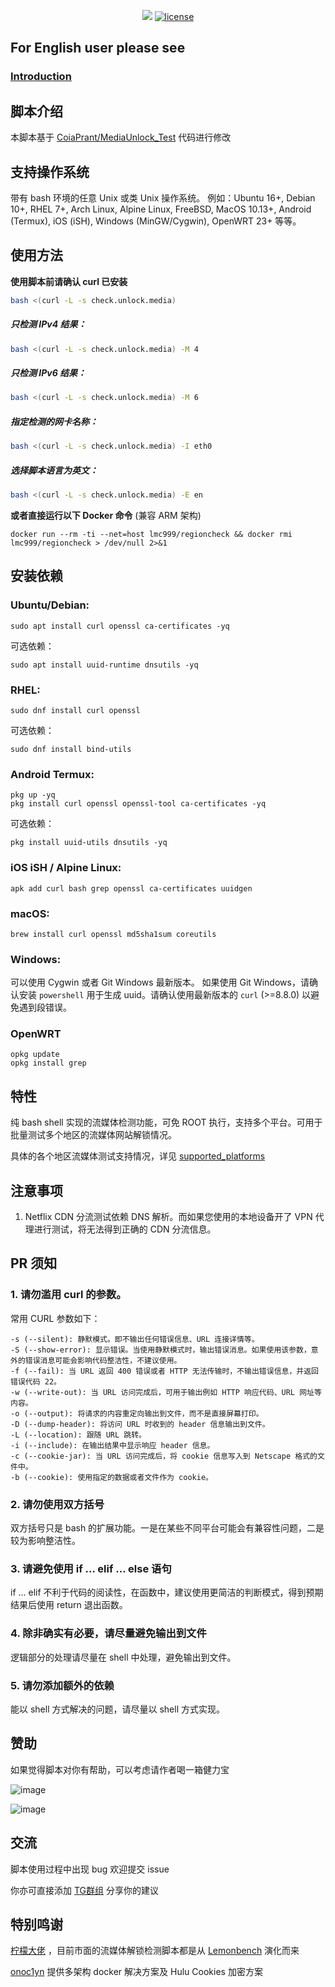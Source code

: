 <p align="center">
<a href="https://hits.seeyoufarm.com"><img src="https://hits.seeyoufarm.com/api/count/incr/badge.svg?url=https%3A%2F%2Fgithub.com%2Flmc999%2FRegionRestrictionCheck&count_bg=%230AC995&title_bg=%23004BF9&icon=&icon_color=%23E7E7E7&title=visitors&edge_flat=false"/></a>
<a href="/LICENSE"><img src="https://img.shields.io/badge/license-GPL-blue.svg" alt="license" /></a>
</p>

## For English user please see
### [Introduction](https://github.com/lmc999/RegionRestrictionCheck/blob/main/README_EN.md)

## 脚本介绍

本脚本基于 [CoiaPrant/MediaUnlock_Test](https://github.com/CoiaPrant/MediaUnlock_Test) 代码进行修改

## 支持操作系统

带有 bash 环境的任意 Unix 或类 Unix 操作系统。
例如：Ubuntu 16+, Debian 10+, RHEL 7+, Arch Linux, Alpine Linux, FreeBSD, MacOS 10.13+, Android (Termux), iOS (iSH), Windows (MinGW/Cygwin), OpenWRT 23+ 等等。

## 使用方法

**使用脚本前请确认 curl 已安装**

````bash
bash <(curl -L -s check.unlock.media)
````

##### 只检测 IPv4 结果：

````bash
bash <(curl -L -s check.unlock.media) -M 4
````

##### 只检测 IPv6 结果：

````bash
bash <(curl -L -s check.unlock.media) -M 6
````

##### 指定检测的网卡名称：

````bash
bash <(curl -L -s check.unlock.media) -I eth0
````

##### 选择脚本语言为英文：

````bash
bash <(curl -L -s check.unlock.media) -E en
````

**或者直接运行以下 Docker 命令** (兼容 ARM 架构)

````
docker run --rm -ti --net=host lmc999/regioncheck && docker rmi lmc999/regioncheck > /dev/null 2>&1
````

## 安装依赖

### Ubuntu/Debian:

```
sudo apt install curl openssl ca-certificates -yq
```

可选依赖：

```
sudo apt install uuid-runtime dnsutils -yq
```

### RHEL:

```
sudo dnf install curl openssl
```

可选依赖：

```
sudo dnf install bind-utils
```

### Android Termux:

```
pkg up -yq
pkg install curl openssl openssl-tool ca-certificates -yq
```

可选依赖：

```
pkg install uuid-utils dnsutils -yq
```

### iOS iSH / Alpine Linux:

```
apk add curl bash grep openssl ca-certificates uuidgen
```

### macOS:

```
brew install curl openssl md5sha1sum coreutils
```

### Windows:

可以使用 Cygwin 或者 Git Windows 最新版本。
如果使用 Git Windows，请确认安装 `powershell` 用于生成 uuid。请确认使用最新版本的 `curl` (>=8.8.0) 以避免遇到段错误。

### OpenWRT

```
opkg update
opkg install grep
```

## 特性

纯 bash shell 实现的流媒体检测功能，可免 ROOT 执行，支持多个平台。可用于批量测试多个地区的流媒体网站解锁情况。

具体的各个地区流媒体测试支持情况，详见 [supported_platforms](https://github.com/lmc999/RegionRestrictionCheck/blob/main/reference/supported_platforms.md)

## 注意事项

1. Netflix CDN 分流测试依赖 DNS 解析。而如果您使用的本地设备开了 VPN 代理进行测试，将无法得到正确的 CDN 分流信息。

## PR 须知

### 1. 请勿滥用 curl 的参数。

常用 CURL 参数如下：

```
-s (--silent): 静默模式。即不输出任何错误信息、URL 连接详情等。
-S (--show-error): 显示错误。当使用静默模式时，输出错误消息。如果使用该参数，意外的错误消息可能会影响代码整洁性，不建议使用。
-f (--fail): 当 URL 返回 400 错误或者 HTTP 无法传输时，不输出错误信息，并返回错误代码 22。
-w (--write-out): 当 URL 访问完成后，可用于输出例如 HTTP 响应代码、URL 网址等内容。
-o (--output): 将请求的内容重定向输出到文件，而不是直接屏幕打印。
-D (--dump-header): 将访问 URL 时收到的 header 信息输出到文件。
-L (--location): 跟随 URL 跳转。
-i (--include): 在输出结果中显示响应 header 信息。
-c (--cookie-jar): 当 URL 访问完成后，将 cookie 信息写入到 Netscape 格式的文件中。
-b (--cookie): 使用指定的数据或者文件作为 cookie。
```

### 2. 请勿使用双方括号

双方括号只是 bash 的扩展功能。一是在某些不同平台可能会有兼容性问题，二是较为影响整洁性。

### 3. 请避免使用 if ... elif ... else 语句

if ... elif 不利于代码的阅读性，在函数中，建议使用更简洁的判断模式，得到预期结果后使用 return 退出函数。

### 4. 除非确实有必要，请尽量避免输出到文件

逻辑部分的处理请尽量在 shell 中处理，避免输出到文件。

### 5. 请勿添加额外的依赖

能以 shell 方式解决的问题，请尽量以 shell 方式实现。

## 赞助

如果觉得脚本对你有帮助，可以考虑请作者喝一箱健力宝

![image](https://i.imgur.com/HHbZgUsl.jpg)

![image](https://i.imgur.com/MWXifObl.jpg)

## 交流

脚本使用过程中出现 bug 欢迎提交 issue

你亦可直接添加 [TG群组](https://t.me/gameaccelerate) 分享你的建议

## 特别鸣谢

[柠檬大佬](https://t.me/ilemonrain) ，目前市面的流媒体解锁检测脚本都是从 [Lemonbench](https://github.com/LemonBench/LemonBench) 演化而来

[onoc1yn](https://github.com/onoc1yn) 提供多架构 docker 解决方案及 Hulu Cookies 加密方案
